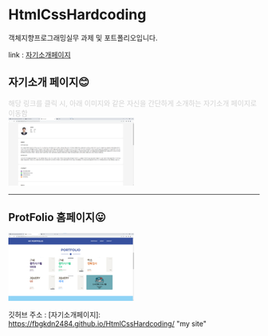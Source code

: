 # HtmlCssHardcoding

객체지향프로그래밍실무 과제 및 포트폴리오입니다.

link : [자기소개페이지](https://introducerhw.netlify.app/)

## 자기소개 페이지😊
<span style="color:#d3d3d3"> 해당 링크를 클릭 시, 아래 이미지와 같은 자신을 간단하게 소개하는 자기소개 페이지로 이동함 </span><br>
<img src="./img/2.png" width="50%" height="40%" alt="미리보기2"></img>

***
## ProtFolio 홈페이지😛
<img src="./img/1.png" width="50%" height="40%" alt="미리보기1"></img>



깃허브 주소 : [자기소개페이지]: https://fbgkdn2484.github.io/HtmlCssHardcoding/ "my site"
